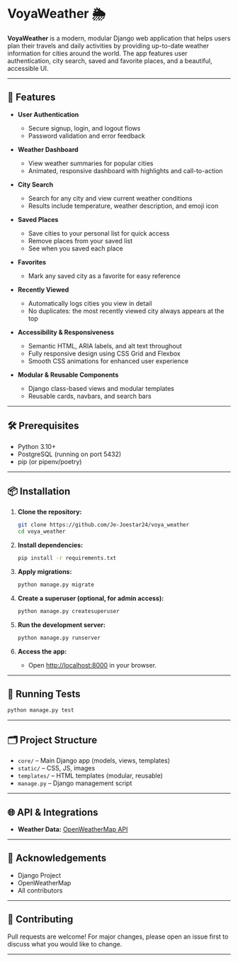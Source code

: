 # VoyaWeather 🌦️

**VoyaWeather** is a modern, modular Django web application that helps users plan their travels and daily activities by providing up-to-date weather information for cities around the world. The app features user authentication, city search, saved and favorite places, and a beautiful, accessible UI.

---

## 🚀 Features

- **User Authentication**
  - Secure signup, login, and logout flows
  - Password validation and error feedback

- **Weather Dashboard**
  - View weather summaries for popular cities
  - Animated, responsive dashboard with highlights and call-to-action

- **City Search**
  - Search for any city and view current weather conditions
  - Results include temperature, weather description, and emoji icon

- **Saved Places**
  - Save cities to your personal list for quick access
  - Remove places from your saved list
  - See when you saved each place

- **Favorites**
  - Mark any saved city as a favorite for easy reference

- **Recently Viewed**
  - Automatically logs cities you view in detail
  - No duplicates: the most recently viewed city always appears at the top

- **Accessibility & Responsiveness**
  - Semantic HTML, ARIA labels, and alt text throughout
  - Fully responsive design using CSS Grid and Flexbox
  - Smooth CSS animations for enhanced user experience

- **Modular & Reusable Components**
  - Django class-based views and modular templates
  - Reusable cards, navbars, and search bars

---

## 🛠️ Prerequisites

- Python 3.10+
- PostgreSQL (running on port 5432)
- pip (or pipenv/poetry)

---

## 📦 Installation

1. **Clone the repository:**
   ```bash
   git clone https://github.com/Je-Joestar24/voya_weather
   cd voya_weather
   ```

2. **Install dependencies:**
   ```bash
   pip install -r requirements.txt
   ```

3. **Apply migrations:**
   ```bash
   python manage.py migrate
   ```

4. **Create a superuser (optional, for admin access):**
   ```bash
   python manage.py createsuperuser
   ```

5. **Run the development server:**
   ```bash
   python manage.py runserver
   ```

6. **Access the app:**
   - Open [http://localhost:8000](http://localhost:8000) in your browser.

---

## 🧪 Running Tests

```bash
python manage.py test
```

---

## 🗂️ Project Structure

- `core/` – Main Django app (models, views, templates)
- `static/` – CSS, JS, images
- `templates/` – HTML templates (modular, reusable)
- `manage.py` – Django management script

---

## 🌐 API & Integrations

- **Weather Data:** [OpenWeatherMap API](https://openweathermap.org/api)

---

## 🙏 Acknowledgements

- Django Project
- OpenWeatherMap
- All contributors

---

## 📣 Contributing

Pull requests are welcome! For major changes, please open an issue first to discuss what you would like to change.

---